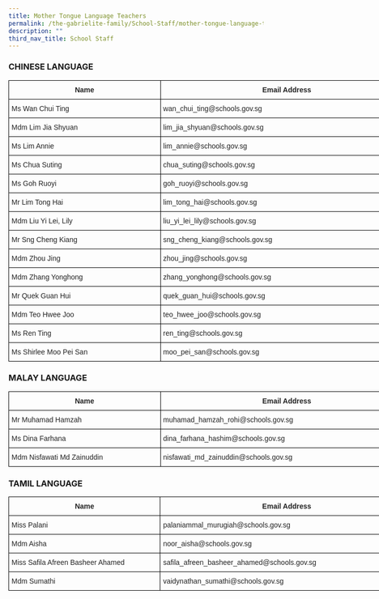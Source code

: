 ```yaml
---
title: Mother Tongue Language Teachers
permalink: /the-gabrielite-family/School-Staff/mother-tongue-language-teachers/
description: ""
third_nav_title: School Staff
---
```

### CHINESE LANGUAGE

<style type="text/css">
.tg  {border-collapse:collapse;border-spacing:0;margin:0px auto;}
.tg td{border-color:black;border-style:solid;border-width:1px;font-family:Arial, sans-serif;font-size:14px;
  overflow:hidden;padding:10px 5px;word-break:normal;}
.tg th{border-color:black;border-style:solid;border-width:1px;font-family:Arial, sans-serif;font-size:14px;
  font-weight:normal;overflow:hidden;padding:10px 5px;word-break:normal;}
.tg .tg-7bcz{color:#232323;font-weight:bold;text-align:center;vertical-align:top}
.tg .tg-bjk0{color:#232323;text-align:left;vertical-align:middle}
</style>
<table class="tg" style="undefined;table-layout: fixed; width: 800px">
<colgroup>
<col style="width: 300px">
<col style="width: 500px">
</colgroup>
<tbody>
  <tr>
    <td class="tg-7bcz">Name</td>
    <td class="tg-7bcz">Email Address</td>
  </tr>
  <tr>
    <td class="tg-bjk0">Ms Wan Chui Ting </td>
    <td class="tg-bjk0">wan_chui_ting@schools.gov.sg </td>
  </tr>
  <tr>
    <td class="tg-bjk0">Mdm Lim Jia Shyuan </td>
    <td class="tg-bjk0">lim_jia_shyuan@schools.gov.sg    </td>
  </tr>
  <tr>
    <td class="tg-bjk0">Ms Lim Annie </td>
    <td class="tg-bjk0">lim_annie@schools.gov.sg </td>
  </tr>
  <tr>
    <td class="tg-bjk0">Ms Chua Suting</td>
    <td class="tg-bjk0">chua_suting@schools.gov.sg        </td>
  </tr>
  <tr>
    <td class="tg-bjk0">Ms Goh Ruoyi</td>
    <td class="tg-bjk0">goh_ruoyi@schools.gov.sg     </td>
  </tr>
  <tr>
    <td class="tg-bjk0">Mr Lim Tong Hai</td>
    <td class="tg-bjk0">lim_tong_hai@schools.gov.sg     </td>
  </tr>
  <tr>
    <td class="tg-bjk0">Mdm Liu Yi Lei, Lily</td>
    <td class="tg-bjk0">liu_yi_lei_lily@schools.gov.sg     </td>
  </tr>
  <tr>
    <td class="tg-bjk0">Mr Sng Cheng Kiang</td>
    <td class="tg-bjk0">sng_cheng_kiang@schools.gov.sg     </td>
  </tr>
  <tr>
    <td class="tg-bjk0">Mdm Zhou Jing</td>
    <td class="tg-bjk0">zhou_jing@schools.gov.sg     </td>
  </tr>
  <tr>
    <td class="tg-bjk0">Mdm Zhang Yonghong</td>
    <td class="tg-bjk0">zhang_yonghong@schools.gov.sg </td>
  </tr>
  <tr>
    <td class="tg-bjk0">Mr Quek Guan Hui</td>
    <td class="tg-bjk0">quek_guan_hui@schools.gov.sg </td>
  </tr>
  <tr>
    <td class="tg-bjk0">Mdm Teo Hwee Joo </td>
    <td class="tg-bjk0">teo_hwee_joo@schools.gov.sg </td>
  </tr>
	  <tr>
    <td class="tg-bjk0">Ms Ren Ting  </td>
    <td class="tg-bjk0">ren_ting@schools.gov.sg  </td>
  </tr>
	  <tr>
    <td class="tg-bjk0">Ms Shirlee Moo Pei San  </td>
    <td class="tg-bjk0">moo_pei_san@schools.gov.sg  </td>
  </tr>
</tbody>
</table>

### MALAY LANGUAGE

<style type="text/css">
.tg  {border-collapse:collapse;border-spacing:0;margin:0px auto;}
.tg td{border-color:black;border-style:solid;border-width:1px;font-family:Arial, sans-serif;font-size:14px;
  overflow:hidden;padding:10px 5px;word-break:normal;}
.tg th{border-color:black;border-style:solid;border-width:1px;font-family:Arial, sans-serif;font-size:14px;
  font-weight:normal;overflow:hidden;padding:10px 5px;word-break:normal;}
.tg .tg-7bcz{color:#232323;font-weight:bold;text-align:center;vertical-align:top}
.tg .tg-g1uo{color:#232323;text-align:left;vertical-align:top}
.tg .tg-bjk0{color:#232323;text-align:left;vertical-align:middle}
</style>
<table class="tg" style="undefined;table-layout: fixed; width: 800px">
<colgroup>
<col style="width: 300px">
<col style="width: 500px">
</colgroup>
<tbody>
  <tr>
    <td class="tg-7bcz">Name</td>
    <td class="tg-7bcz">Email Address</td>
  </tr>
  <tr>
    <td class="tg-g1uo">Mr Muhamad Hamzah</td>
    <td class="tg-g1uo">muhamad_hamzah_rohi@schools.gov.sg     </td>
  </tr>
  <tr>
    <td class="tg-g1uo">Ms Dina Farhana</td>
    <td class="tg-g1uo">dina_farhana_hashim@schools.gov.sg     </td>
  </tr>
  <tr>
    <td class="tg-bjk0">Mdm Nisfawati Md Zainuddin  </td>
    <td class="tg-bjk0">nisfawati_md_zainuddin@schools.gov.sg   </td>
  </tr>
</tbody>
</table>

### TAMIL LANGUAGE

<style type="text/css">
.tg  {border-collapse:collapse;border-spacing:0;margin:0px auto;}
.tg td{border-color:black;border-style:solid;border-width:1px;font-family:Arial, sans-serif;font-size:14px;
  overflow:hidden;padding:10px 5px;word-break:normal;}
.tg th{border-color:black;border-style:solid;border-width:1px;font-family:Arial, sans-serif;font-size:14px;
  font-weight:normal;overflow:hidden;padding:10px 5px;word-break:normal;}
.tg .tg-7bcz{color:#232323;font-weight:bold;text-align:center;vertical-align:top}
.tg .tg-bjk0{color:#232323;text-align:left;vertical-align:middle}
</style>
<table class="tg" style="undefined;table-layout: fixed; width: 800px">
<colgroup>
<col style="width: 300px">
<col style="width: 500px">
</colgroup>
<tbody>
  <tr>
    <td class="tg-7bcz">Name</td>
    <td class="tg-7bcz">Email Address</td>
  </tr>
  <tr>
    <td class="tg-bjk0">Miss Palani</td>
    <td class="tg-bjk0">palaniammal_murugiah@schools.gov.sg     </td>
  </tr>
  <tr>
    <td class="tg-bjk0">Mdm Aisha</td>
    <td class="tg-bjk0">noor_aisha@schools.gov.sg     </td>
  </tr>
  <tr>
    <td class="tg-bjk0">Miss Safila Afreen Basheer Ahamed </td>
    <td class="tg-bjk0">safila_afreen_basheer_ahamed@schools.gov.sg </td>
  </tr>
  <tr>
    <td class="tg-bjk0">Mdm Sumathi </td>
    <td class="tg-bjk0">vaidynathan_sumathi@schools.gov.sg</td>
  </tr>
</tbody>
</table>